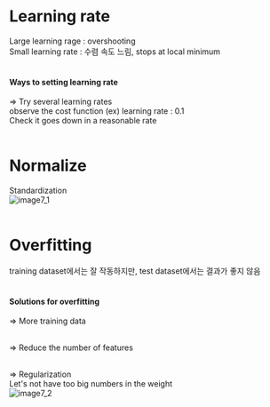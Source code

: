 # Learning rate <br>
Large learning rage : overshooting <br>
Small learning rate : 수렴 속도 느림, stops at local minimum <br><br>

#### Ways to setting learning rate <br>
=> Try several learning rates <br>
observe the cost function (ex) learning rate : 0.1 <br>
Check it goes down in a reasonable rate <br><br>

# Normalize <br>
Standardization <br>
![image7_1](https://user-images.githubusercontent.com/57740560/93662214-882fdd80-fa99-11ea-8358-abf50965abd5.png) <br><br>

# Overfitting <br>
training dataset에서는 잘 작동하지만, test dataset에서는 결과가 좋지 않음 <br><br>

#### Solutions for overfitting <br>
=> More training data <br><br>

=> Reduce the number of features <br><br>

=> Regularization <br>
Let's not have too big numbers in the weight <br>
![image7_2](https://user-images.githubusercontent.com/57740560/93662415-d85b6f80-fa9a-11ea-9a5f-392085d9cea5.png) <br>
 


